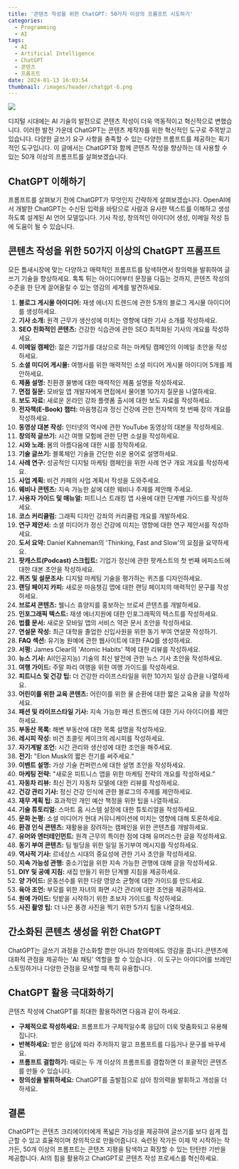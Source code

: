 ```yaml
---
title: '콘텐츠 작성을 위한 ChatGPT: 50가지 이상의 프롬프트 시도하기'
categories:
  - Programming
  - AI
tags:
  - AI
  - Artificial Intelligence
  - ChatGPT
  - 콘텐츠
  - 프롬프트
date: 2024-01-13 16:03:54
thumbnail: /images/header/chatgpt-6.png
---
```


![](/images/header/chatgpt-6.png)

디지털 시대에는 AI 기술의 발전으로 콘텐츠 작성이 더욱 역동적이고 혁신적으로 변했습니다. 이러한 발전 가운데 ChatGPT는 콘텐츠 제작자를 위한 혁신적인 도구로 주목받고 있습니다. 다양한 글쓰기 요구 사항을 충족할 수 있는 다양한 프롬프트를 제공하는 획기적인 도구입니다. 이 글에서는 ChatGPT와 함께 콘텐츠 작성을 향상하는 데 사용할 수 있는 50개 이상의 프롬프트를 살펴보겠습니다.

## ChatGPT 이해하기

프롬프트를 살펴보기 전에 ChatGPT가 무엇인지 간략하게 살펴보겠습니다. OpenAI에서 개발한 ChatGPT는 수신된 입력을 바탕으로 사람과 유사한 텍스트를 이해하고 생성하도록 설계된 AI 언어 모델입니다. 기사 작성, 창의적인 아이디어 생성, 이메일 작성 등에 도움이 될 수 있습니다.

## 콘텐츠 작성을 위한 50가지 이상의 ChatGPT 프롬프트

모든 틈새시장에 맞는 다양하고 매력적인 프롬프트를 탐색하면서 창의력을 발휘하여 글쓰기 기술을 향상하세요. 톡톡 튀는 아이디어부터 문장을 다듬는 것까지, 콘텐츠 작성의 수준을 한 단계 끌어올릴 수 있는 영감의 세계를 발견하세요.

1. **블로그 게시물 아이디어:** 재생 에너지 트렌드에 관한 5개의 블로그 게시물 아이디어를 생성하세요.
   <br/>
2. **기사 소개:** 원격 근무가 생산성에 미치는 영향에 대한 기사 소개를 작성하세요.
   <br/>
3. **SEO 친화적인 콘텐츠:** 건강한 식습관에 관한 SEO 최적화된 기사의 개요를 작성하세요.
   <br/>
4. **이메일 캠페인:** 젊은 기업가를 대상으로 하는 마케팅 캠페인의 이메일 초안을 작성하세요.
   <br/>
5. **소셜 미디어 게시물:** 여행사를 위한 매력적인 소셜 미디어 게시물 아이디어 5개를 제안하세요.
   <br/>
6. **제품 설명:** 친환경 물병에 대한 매력적인 제품 설명을 작성하세요.
   <br/>
7. **면접 질문:** 모바일 앱 개발자에게 면접에서 물어볼 10가지 질문을 나열하세요.
   <br/>
8. **보도 자료:** 새로운 온라인 강좌 플랫폼 출시에 대한 보도 자료를 작성하세요.
   <br/>
9. **전자책(E-Book) 챕터:** 마음챙김과 정신 건강에 관한 전자책의 첫 번째 장의 개요를 작성하세요.
   <br/>
10. **동영상 대본 작성:** 인터넷의 역사에 관한 YouTube 동영상의 대본을 작성하세요.
    <br/>
11. **창의적 글쓰기:** 시간 여행 모험에 관한 단편 소설을 작성하세요.
    <br/>
12. **시와 노래:** 봄의 아름다움에 대한 시를 창작하세요.
    <br/>
13. **기술 글쓰기:** 블록체인 기술을 간단한 쉬운 용어로 설명하세요.
    <br/>
14. **사례 연구:** 성공적인 디지털 마케팅 캠페인을 위한 사례 연구 개요 개요를 작성하세요.
    <br/>
15. **사업 계획:** 비건 카페의 사업 계획서 작성을 도와주세요.
    <br/>
16. **웨비나 콘텐츠:** 지속 가능한 삶에 대한 웨비나 주제를 제안해 주세요.
    <br/>
17. **사용자 가이드 및 매뉴얼:** 피트니스 트래킹 앱 사용에 대한 단계별 가이드를 작성하세요.
    <br/>
18. **코스 커리큘럼:** 그래픽 디자인 강좌의 커리큘럼 개요를 개발하세요.
    <br/>
19. **연구 제안서:** 소셜 미디어가 정신 건강에 미치는 영향에 대한 연구 제안서를 작성하세요.
    <br/>
20. **도서 요약:** Daniel Kahneman의 'Thinking, Fast and Slow'의 요점을 요약하세요.
    <br/>
21. **팟캐스트(Podcast) 스크립트:** 기업가 정신에 관한 팟캐스트의 첫 번째 에피소드에 대한 대본 초안을 작성하세요.
    <br/>
22. **퀴즈 및 설문조사:** 디지털 마케팅 기술을 평가하는 퀴즈를 디자인하세요.
    <br/>
23. **랜딩 페이지 카피:** 새로운 마음챙김 앱에 대한 랜딩 페이지의 매력적인 문구를 작성하세요.
    <br/>
24. **브로셔 콘텐츠:** 웰니스 휴양지를 홍보하는 브로셔 콘텐츠를 개발하세요.
    <br/>
25. **인포그래픽 텍스트:** 재생 에너지원에 대한 인포그래픽의 텍스트를 작성하세요.
    <br/>
26. **법률 문서:** 새로운 모바일 앱의 서비스 약관 문서 초안을 작성하세요.
    <br/>
27. **연설문 작성:** 최근 대학을 졸업한 신입사원을 위한 동기 부여 연설문 작성하기.
    <br/>
28. **FAQ 섹션:** 유기농 원예에 관한 웹사이트에 대한 FAQ를 생성하세요.
    <br/>
29. **서평:** James Clear의 'Atomic Habits' 책에 대한 리뷰를 작성하세요.
    <br/>
30. **뉴스 기사:** AI(인공지능) 기술의 최신 발전에 관한 뉴스 기사 초안을 작성하세요.
    <br/>
31. **여행 가이드:** 주말 파리 여행을 위한 여행 가이드를 작성하세요.
    <br/>
32. **피트니스 및 건강 팁:** 더 건강한 라이프스타일을 위한 10가지 일상 습관을 나열하세요.
    <br/>
33. **어린이를 위한 교육 콘텐츠:** 어린이를 위한 물 순환에 대한 짧은 교육용 글을 작성하세요.
    <br/>
34. **패션 및 라이프스타일 기사:** 지속 가능한 패션 트렌드에 대한 기사 아이디어를 제안하세요.
    <br/>
35. **부동산 목록:** 해변 부동산에 대한 목록 설명을 작성하세요.
    <br/>
36. **레시피 작성:** 비건 초콜릿 케이크의 레시피를 작성하세요.
    <br/>
37. **자기계발 조언:** 시간 관리와 생산성에 대한 조언을 해주세요.
    <br/>
38. **전기:** "Elon Musk의 짧은 전기를 써주세요."
    <br/>
39. **이벤트 설명:** 가상 기술 컨퍼런스에 대한 설명 초안을 작성하세요.
    <br/>
40. **마케팅 전략:** "새로운 피트니스 앱을 위한 마케팅 전략의 개요를 작성하세요."
    <br/>
41. **자동차 리뷰:** 최신 전기 자동차 모델에 대한 리뷰를 작성하세요.
    <br/>
42. **건강 관리 기사:** 정신 건강 인식에 관한 블로그의 주제를 제안하세요.
    <br/>
43. **재무 계획 팁:** 효과적인 개인 예산 책정을 위한 팁을 나열하세요.
    <br/>
44. **기술 튜토리얼:** 스마트 홈 시스템 설정에 대한 튜토리얼을 작성하세요.
    <br/>
45. **문화 논평:** 소셜 미디어가 현대 커뮤니케이션에 미치는 영향에 대해 토론하세요.
    <br/>
46. ​**​환경 인식 콘텐츠:** 재활용을 장려하는 캠페인을 위한 콘텐츠를 개발하세요.
    <br/>
47. ​**유머와 엔터테인먼트:​** 원격 근무의 특이한 점에 대해 유머러스한 글을 작성하세요.
    <br/>
48. ​**동기 부여 콘텐츠:​** 팀 빌딩을 위한 일일 동기부여 메시지를 작성하세요.
    <br/>
49. ​**역사적 기사:​** 르네상스 시대의 중요성에 관한 기사 초안을 작성하세요.
    <br/>
50. ​**지속 가능성 관행:​** 중소기업을 위한 지속 가능한 관행에 대해 글을 작성하세요.
    <br/>
51. ​**DIY 및 공예 지침:​** 새집 만들기 위한 단계별 지침을 제공하세요.
    <br/>
52. ​**양 가이드:​** 운동선수를 위한 다량 영양소 균형에 대한 가이드를 만드세요.
    <br/>
53. ​**육아 조언:​** 부모를 위한 자녀의 화면 시간 관리에 대한 조언을 제공하세요.
    <br/>
54. ​**원예 가이드:​** 텃밭을 시작하기 위한 초보자 가이드를 작성하세요.
    <br/>
55. ​**사진 촬영 팁:​** 더 나은 풍경 사진을 찍기 위한 5가지 팁을 나열하세요.

## 간소화된 콘텐츠 생성을 위한 ChatGPT

ChatGPT는 글쓰기 과정을 간소화할 뿐만 아니라 창의력에도 영감을 줍니다.콘텐츠에 대화적 관점을 제공하는 'AI 채팅' 역할을 할 수 있습니다 . 이 도구는 아이디어를 브레인스토밍하거나 다양한 관점을 모색할 때 특히 유용합니다.

## ChatGPT 활용 극대화하기

콘텐츠 작성에 ChatGPT를 최대한 활용하려면 다음과 같이 하세요.

- **구체적으로 작성하세요:** 프롬프트가 구체적일수록 응답이 더욱 맞춤화되고 유용해집니다.
  <br/>
- **반복하세요:** 받은 응답에 따라 주저하지 말고 프롬프트를 다듬거나 문구를 바꾸세요.
  <br/>
- **프롬프트 결합하기:** 때로는 두 개 이상의 프롬프트를 결합하면 더 포괄적인 콘텐츠를 만들 수 있습니다.
  <br/>
- **창의성을 발휘하세요:** ChatGPT를 출발점으로 삼아 창의력을 발휘하고 개성을 더하세요.

## 결론

ChatGPT는 콘텐츠 크리에이터에게 폭넓은 가능성을 제공하여 글쓰기를 보다 쉽게 ​​접근할 수 있고 효율적이며 창의적으로 만들어줍니다. 숙련된 작가든 이제 막 시작하는 작가든, 50개 이상의 프롬프트는 콘텐츠 지평을 탐색하고 확장할 수 있는 탄탄한 기반을 제공합니다. AI의 힘을 활용하고 ChatGPT로 콘텐츠 작성 프로세스를 혁신하세요.
